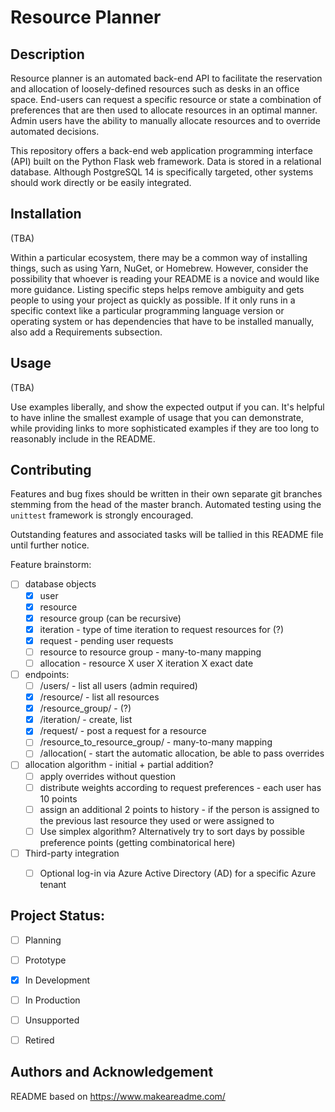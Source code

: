 #	Resource Planner

##	Description
Resource planner is an automated back-end API to facilitate the reservation and allocation of
loosely-defined resources such as desks in an office space. End-users can request a specific
resource or state a combination of preferences that are then used to allocate resources in an
optimal manner. Admin users have the ability to manually allocate resources and to override
automated decisions.

This repository offers a back-end web application programming interface (API) built on the Python
Flask web framework. Data is stored in a relational database. Although PostgreSQL 14 is specifically
targeted, other systems should work directly or be easily integrated.


##	Installation
(TBA)

Within a particular ecosystem, there may be a common way of installing things, such as using Yarn,
NuGet, or Homebrew. However, consider the possibility that whoever is reading your README is a
novice and would like more guidance. Listing specific steps helps remove ambiguity and gets people
to using your project as quickly as possible. If it only runs in a specific context like a
particular programming language version or operating system or has dependencies that have to be
installed manually, also add a Requirements subsection. 


##	Usage
(TBA)

Use examples liberally, and show the expected output if you can. It's helpful to have inline the
smallest example of usage that you can demonstrate, while providing links to more sophisticated
examples if they are too long to reasonably include in the README. 


##	Contributing
Features and bug fixes should be written in their own separate git branches stemming from the head
of the master branch. Automated testing using the `unittest` framework is strongly encouraged.

Outstanding features and associated tasks will be tallied in this README file until further notice.

Feature brainstorm:

* [ ] database objects
	* [X] user
	* [X] resource
	* [X] resource group (can be recursive)
	* [X] iteration - type of time iteration to request resources for (?)
	* [X] request - pending user requests
	* [ ] resource to resource group - many-to-many mapping
	* [ ] allocation - resource X user X iteration X exact date

* [ ] endpoints:
	* [ ] /users/ - list all users (admin required)
	* [X] /resource/ - list all resources
	* [X] /resource_group/ - (?)
	* [X] /iteration/ - create, list
	* [X] /request/ - post a request for a resource
	* [ ] /resource_to_resource_group/ - many-to-many mapping
	* [ ] /allocation( - start the automatic allocation, be able to pass overrides

* [ ] allocation algorithm - initial + partial addition?
	* [ ] apply overrides without question
	* [ ] distribute weights according to request preferences - each user has 10 points
	* [ ] assign an additional 2 points to history - if the person is assigned to the previous
	  last resource they used or were assigned to
	* [ ] Use simplex algorithm? Alternatively try to sort days by possible preference points
	  (getting combinatorical here)

* [ ] Third-party integration
	* [ ] Optional log-in via Azure Active Directory (AD) for a specific Azure tenant


##	Project Status:
- [ ] Planning
- [ ] Prototype
- [X] In Development
- [ ] In Production
- [ ] Unsupported
- [ ] Retired


##	Authors and Acknowledgement
README based on <https://www.makeareadme.com/>

